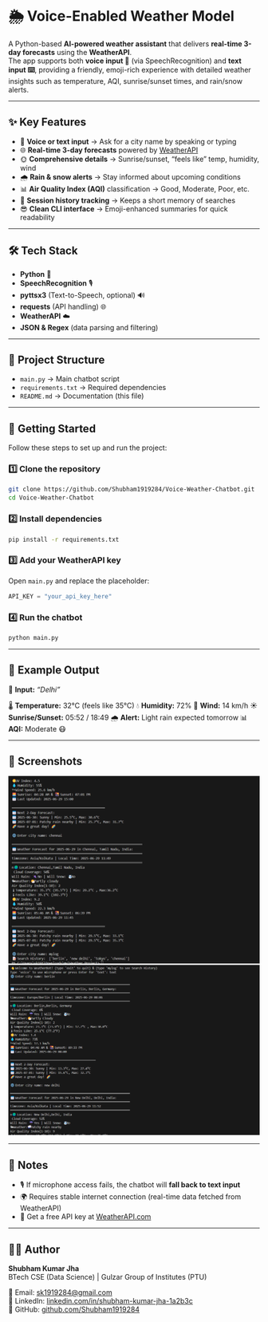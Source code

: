 # 🌦️ Voice-Enabled Weather Model

A Python-based **AI-powered weather assistant** that delivers **real-time 3-day forecasts** using the **WeatherAPI**.  
The app supports both **voice input 🎤** (via SpeechRecognition) and **text input ⌨️**, providing a friendly, emoji-rich experience with detailed weather insights such as temperature, AQI, sunrise/sunset times, and rain/snow alerts.  

---

## ✨ Key Features
- 🎤 **Voice or text input** → Ask for a city name by speaking or typing  
- 🌐 **Real-time 3-day forecasts** powered by [WeatherAPI](https://www.weatherapi.com/)  
- 🌞 **Comprehensive details** → Sunrise/sunset, “feels like” temp, humidity, wind  
- 🌧️ **Rain & snow alerts** → Stay informed about upcoming conditions  
- 📊 **Air Quality Index (AQI)** classification → Good, Moderate, Poor, etc.  
- 🧠 **Session history tracking** → Keeps a short memory of searches  
- 😎 **Clean CLI interface** → Emoji-enhanced summaries for quick readability  

---

## 🛠️ Tech Stack
- **Python** 🐍  
- **SpeechRecognition** 🎙️  
- **pyttsx3** (Text-to-Speech, optional) 🔊  
- **requests** (API handling) 🌐  
- **WeatherAPI** ☁️  
- **JSON & Regex** (data parsing and filtering)  

---

## 📂 Project Structure
- `main.py` → Main chatbot script  
- `requirements.txt` → Required dependencies  
- `README.md` → Documentation (this file)  

---

## 🚀 Getting Started

Follow these steps to set up and run the project:  

### 1️⃣ Clone the repository
```bash
git clone https://github.com/Shubham1919284/Voice-Weather-Chatbot.git
cd Voice-Weather-Chatbot
````

### 2️⃣ Install dependencies

```bash
pip install -r requirements.txt
```

### 3️⃣ Add your WeatherAPI key

Open `main.py` and replace the placeholder:

```python
API_KEY = "your_api_key_here"
```

### 4️⃣ Run the chatbot

```bash
python main.py
```

---

## 🌟 Example Output

📍 **Input:** *“Delhi”*

🌡️ **Temperature:** 32°C (feels like 35°C)
💧 **Humidity:** 72%
💨 **Wind:** 14 km/h
☀️ **Sunrise/Sunset:** 05:52 / 18:49
🌧️ **Alert:** Light rain expected tomorrow
📊 **AQI:** Moderate 😷

---

## 📸 Screenshots

![Screenshot 1](https://github.com/Shubham1919284/WeatherWise/blob/32d2bed1529945a7c0b199e38ccc68f26e4aa08d/Screenshot%202025-06-29%20133630.png)
![Screenshot 2](https://github.com/Shubham1919284/WeatherWise/blob/32d2bed1529945a7c0b199e38ccc68f26e4aa08d/Screenshot%202025-06-29%20133724.png)

---

## 📝 Notes

* 🎙️ If microphone access fails, the chatbot will **fall back to text input**
* 🌍 Requires stable internet connection (real-time data fetched from WeatherAPI)
* 🔑 Get a free API key at [WeatherAPI.com](https://www.weatherapi.com/)

---

## 👨‍💻 Author

**Shubham Kumar Jha**  
BTech CSE (Data Science) | Gulzar Group of Institutes (PTU)  

📧 Email: [sk1919284@gmail.com](mailto:sk1919284@gmail.com)  
🔗 LinkedIn: [linkedin.com/in/shubham-kumar-jha-1a2b3c](https://www.linkedin.com/in/shubham-kumar-jha-1a2b3c)  
🔗 GitHub: [github.com/Shubham1919284](https://github.com/Shubham1919284)  


